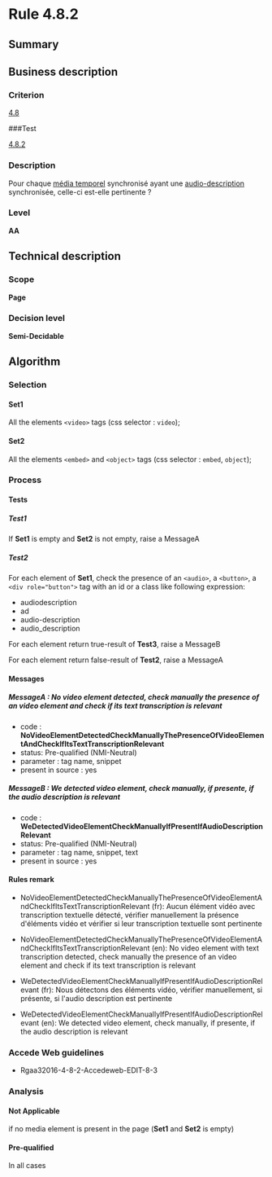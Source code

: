 # Rule 4.8.2

## Summary

## Business description

### Criterion

[4.8](http://references.modernisation.gouv.fr/rgaa/criteres.html#crit-4-8)

###Test

[4.8.2](http://references.modernisation.gouv.fr/rgaa/criteres.html#test-4-8-2)

### Description

Pour chaque <a href="http://references.modernisation.gouv.fr/rgaa/glossaire.html#mdia-temporel-type-son-vido-et-synchronis">m&eacute;dia temporel</a> synchronis&eacute; ayant une <a href="http://references.modernisation.gouv.fr/rgaa/glossaire.html#audiodescription-synchronise-media-temporel">audio-description</a> synchronis&eacute;e, celle-ci est-elle pertinente ?

### Level

**AA**

## Technical description

### Scope

**Page**

### Decision level

**Semi-Decidable**

## Algorithm

### Selection

#### Set1

All the elements `<video>` tags (css selector : `video`);

#### Set2

All the elements `<embed>` and `<object>` tags (css selector : `embed`, `object`);

### Process

#### Tests

##### Test1

If **Set1** is empty and **Set2** is not empty, raise a MessageA

##### Test2

For each element of **Set1**, check the presence of an `<audio>`, a `<button>`, a `<div role="button">` tag with an id or a class like following expression:
 - audiodescription
 - ad
 - audio-description
 - audio_description

For each element return true-result of **Test3**, raise a MessageB

For each element return false-result of **Test2**, raise a MessageA

#### Messages

##### MessageA : No video element detected, check manually the presence of an video element and check if its text transcription is relevant

-    code : **NoVideoElementDetectedCheckManuallyThePresenceOfVideoElementAndCheckIfItsTextTranscriptionRelevant** 
-    status: Pre-qualified (NMI-Neutral)
-    parameter : tag name, snippet
-    present in source : yes

##### MessageB : We detected video element, check manually, if presente, if the audio description is relevant

-    code : **WeDetectedVideoElementCheckManuallyIfPresentIfAudioDescriptionRelevant** 
-    status: Pre-qualified (NMI-Neutral)
-    parameter : tag name, snippet, text
-    present in source : yes

#### Rules remark

 * NoVideoElementDetectedCheckManuallyThePresenceOfVideoElementAndCheckIfItsTextTranscriptionRelevant (fr): Aucun &eacute;l&eacute;ment vid&eacute;o avec transcription textuelle d&eacute;tect&eacute;, v&eacute;rifier manuellement la pr&eacute;sence d'&eacute;l&eacute;ments vid&eacute;o et v&eacute;rifier si leur transcription textuelle sont pertinente
 * NoVideoElementDetectedCheckManuallyThePresenceOfVideoElementAndCheckIfItsTextTranscriptionRelevant (en): No video element with text transcription detected, check manually the presence of an video element and check if its text transcription is relevant

 * WeDetectedVideoElementCheckManuallyIfPresentIfAudioDescriptionRelevant (fr): Nous d&eacute;tectons des &eacute;l&eacute;ments vid&eacute;o, v&eacute;rifier manuellement, si pr&eacute;sente, si l'audio description est pertinente
 * WeDetectedVideoElementCheckManuallyIfPresentIfAudioDescriptionRelevant (en): We detected video element, check manually, if presente, if the audio description is relevant

### Accede Web guidelines

 * Rgaa32016-4-8-2-Accedeweb-EDIT-8-3

### Analysis

#### Not Applicable

if no media element is present in the page (**Set1** and **Set2** is empty)

#### Pre-qualified

In all cases